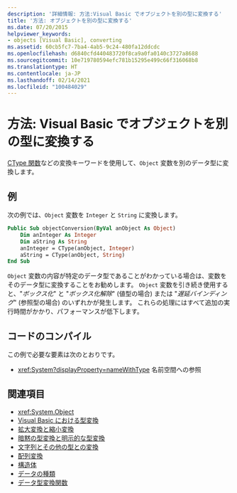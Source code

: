 ```yaml
---
description: '詳細情報: 方法:Visual Basic でオブジェクトを別の型に変換する'
title: '方法: オブジェクトを別の型に変換する'
ms.date: 07/20/2015
helpviewer_keywords:
- objects [Visual Basic], converting
ms.assetid: 60cb5fc7-7ba4-4ab5-9c24-480fa12ddcdc
ms.openlocfilehash: d6840cfd440483720f8ca9a0fa0140c3727a8688
ms.sourcegitcommit: 10e719780594efc781b15295e499c66f316068b8
ms.translationtype: HT
ms.contentlocale: ja-JP
ms.lasthandoff: 02/14/2021
ms.locfileid: "100484029"
---
```

# <a name="how-to-convert-an-object-to-another-type-in-visual-basic"></a>方法: Visual Basic でオブジェクトを別の型に変換する

[CType 関数](../../../language-reference/functions/ctype-function.md)などの変換キーワードを使用して、`Object` 変数を別のデータ型に変換します。  
  
## <a name="example"></a>例  

 次の例では、`Object` 変数を `Integer` と `String` に変換します。  
  
```vb  
Public Sub objectConversion(ByVal anObject As Object)  
    Dim anInteger As Integer  
    Dim aString As String  
    anInteger = CType(anObject, Integer)  
    aString = CType(anObject, String)  
End Sub  
```  
  
 `Object` 変数の内容が特定のデータ型であることがわかっている場合は、変数をそのデータ型に変換することをお勧めします。 `Object` 変数を引き続き使用すると、"*ボックス化*" と "*ボックス化解除*" (値型の場合) または "*遅延バインディング*" (参照型の場合) のいずれかが発生します。 これらの処理にはすべて追加の実行時間がかかり、パフォーマンスが低下します。  
  
## <a name="compile-the-code"></a>コードのコンパイル  

 この例で必要な要素は次のとおりです。  
  
- <xref:System?displayProperty=nameWithType> 名前空間への参照  
  
## <a name="see-also"></a>関連項目

- <xref:System.Object>
- [Visual Basic における型変換](type-conversions.md)
- [拡大変換と縮小変換](widening-and-narrowing-conversions.md)
- [暗黙の型変換と明示的な型変換](implicit-and-explicit-conversions.md)
- [文字列とその他の型との変換](conversions-between-strings-and-other-types.md)
- [配列変換](array-conversions.md)
- [構造体](structures.md)
- [データの種類](../../../language-reference/data-types/index.md)
- [データ型変換関数](../../../language-reference/functions/type-conversion-functions.md)
